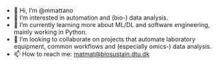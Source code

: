 - 👋 Hi, I’m @mmattano
- 👀 I’m interested in automation and (bio-) data analysis.
- 🌱 I’m currently learning more about ML/DL and software engineering, mainly working in Python.
- 💞️ I’m looking to collaborate on projects that automate laboratory equipment, common workflows and (especially omics-) data analysis.
- 📫 How to reach me: matmat@biosustain.dtu.dk

<!---
mmattano/mmattano is a ✨ special ✨ repository because its `README.md` (this file) appears on your GitHub profile.
You can click the Preview link to take a look at your changes.
--->
